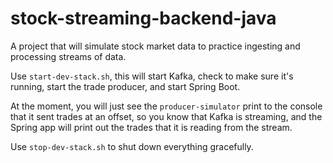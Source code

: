# stock-streaming-backend-java
A project that will simulate stock market data to practice ingesting and processing streams of data.

Use `start-dev-stack.sh`, this will start Kafka, check to make sure it's running, start the trade producer, 
and start Spring Boot.

At the moment, you will just see the `producer-simulator` print to the console that it sent trades at an offset,
so you know that Kafka is streaming, and the Spring app will print out the trades that it is reading from the stream.

Use `stop-dev-stack.sh` to shut down everything gracefully.
